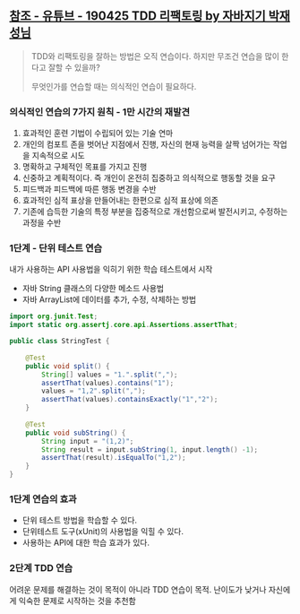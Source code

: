 ## [참조 - 유튜브 - 190425 TDD 리팩토링 by 자바지기 박재성님](https://www.youtube.com/watch?v=bIeqAlmNRrA&t=84s)

> TDD와 리팩토링을 잘하는 방법은 오직 연습이다. 하지만 무조건 연습을 많이 한다고 잘할 수 있을까?
>
> 무엇인가를 연습할 때는 의식적인 연습이 필요하다.

### 의식적인 연습의 7가지 원칙 - 1만 시간의 재발견

1. 효과적인 훈련 기법이 수립되어 있는 기술 연마
2. 개인의 컴포트 존을 벗어난 지점에서 진행, 자신의 현재 능력을 살짝 넘어가는 작업을 지속적으로 시도
3. 명확하고 구체적인 목표를 가지고 진행
4. 신중하고 계획적이다. 즉 개인이 온전히 집중하고 의식적으로 행동할 것을 요구
5. 피드백과 피드백에 따른 행동 변경을 수반
6. 효과적인 심적 표상을 만들어내는 한편으로 심적 표상에 의존
7. 기존에 습득한 기술의 특정 부분을 집중적으로 개선함으로써 발전시키고, 수정하는 과정을 수반



### 1단계 - 단위 테스트 연습

내가 사용하는 API 사용법을 익히기 위한 학습 테스트에서 시작

* 자바 String 클래스의 다양한 메소드 사용법
* 자바 ArrayList에 데이터를 추가, 수정, 삭제하는 방법

```java
import org.junit.Test;
import static org.assertj.core.api.Assertions.assertThat;

public class StringTest {
    
    @Test
    public void split() {
        String[] values = "1.".split(",");
        assertThat(values).contains("1");
        values = "1,2".split(",");
        assertThat(values).containsExactly("1","2");
    }
    
    @Test
    public void subString() {
        String input = "(1,2)";
        String result = input.subString(1, input.length() -1);
        assertThat(result).isEqualTo("1,2");
    }
}
```



### 1단계 연습의 효과

* 단위 테스트 방법을 학습할 수 있다.
* 단위테스트 도구(xUnit)의 사용법을 익힐 수 있다.
* 사용하는 API에 대한 학습 효과가 있다.



### 2단계 TDD 연습

어려운 문제를 해결하는 것이 목적이 아니라 TDD 연습이 목적. 난이도가 낮거나 자신에게 익숙한 문제로 시작하는 것을 추천함

 